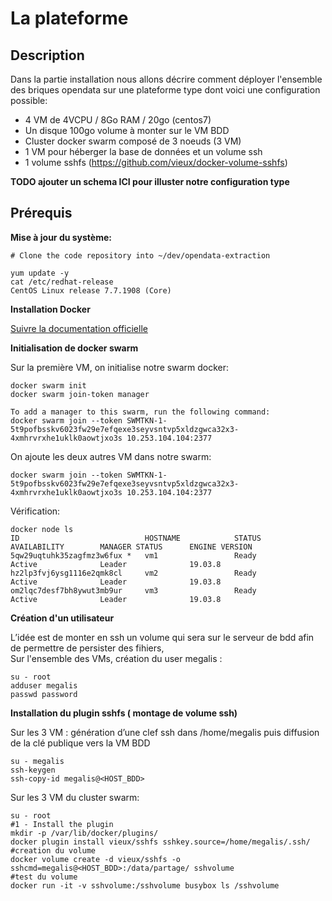 # La plateforme

## Description

Dans la partie installation nous allons décrire comment déployer l'ensemble des briques opendata sur une plateforme type dont voici une configuration possible:
- 4 VM de 4VCPU / 8Go RAM / 20go (centos7)
- Un disque 100go volume à monter sur le VM BDD
- Cluster docker swarm composé de 3 noeuds (3 VM)
- 1 VM pour héberger la base de données et un volume ssh
- 1 volume sshfs (https://github.com/vieux/docker-volume-sshfs)


**TODO ajouter un schema ICI pour illuster notre configuration type**


## Prérequis

**Mise à jour du système:**

    # Clone the code repository into ~/dev/opendata-extraction
    
    yum update -y 
    cat /etc/redhat-release
    CentOS Linux release 7.7.1908 (Core)

**Installation Docker**

[Suivre la documentation officielle](https://docs.docker.com/engine/install/)


**Initialisation de docker swarm**

Sur la première VM, on initialise notre swarm docker:

    docker swarm init 
    docker swarm join-token manager

    To add a manager to this swarm, run the following command:
    docker swarm join --token SWMTKN-1-5t9pofbsskv6023fw29e7efqexe3seyvsntvp5xldzgwca32x3-4xmhrvrxhe1uklk0aowtjxo3s 10.253.104.104:2377

On ajoute les deux autres VM dans notre swarm:

    docker swarm join --token SWMTKN-1-5t9pofbsskv6023fw29e7efqexe3seyvsntvp5xldzgwca32x3-4xmhrvrxhe1uklk0aowtjxo3s 10.253.104.104:2377


Vérification:

    docker node ls
    ID                            HOSTNAME            STATUS              AVAILABILITY        MANAGER STATUS      ENGINE VERSION
    5qw29uqtuhk35zagfmz3w6fux *   vm1                 Ready               Active              Leader              19.03.8
    hz2lp3fvj6ysg1116e2qmk8cl     vm2                 Ready               Active              Leader              19.03.8
    om2lqc7desf7bh8ywut3mb9ur     vm3                 Ready               Active              Leader              19.03.8


**Création d'un utilisateur**

L’idée est de monter en ssh un volume qui sera sur le serveur de bdd afin de permettre de persister des fihiers,\
Sur l'ensemble des VMs, création du user megalis :

    su - root
    adduser megalis
    passwd password


**Installation du plugin sshfs ( montage de volume ssh)**

Sur les 3 VM : génération d’une clef ssh dans /home/megalis puis diffusion de la clé publique vers la VM BDD

    su - megalis    
    ssh-keygen
    ssh-copy-id megalis@<HOST_BDD>

Sur les 3 VM du cluster swarm:

    su - root
    #1 - Install the plugin
    mkdir -p /var/lib/docker/plugins/
    docker plugin install vieux/sshfs sshkey.source=/home/megalis/.ssh/
    #creation du volume
    docker volume create -d vieux/sshfs -o sshcmd=megalis@<HOST_BDD>:/data/partage/ sshvolume
    #test du volume
    docker run -it -v sshvolume:/sshvolume busybox ls /sshvolume
